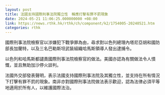 ```yaml
---
layout: post
title: 法國支持國際刑事法院獨立性　稱應打擊有罪不罰現象
date: 2024-05-21 11:06:25.000000000 +08:00
link: https://news.rthk.hk/rthk/ch/component/k2/1754005-20240521.htm
categories: rthk
---
```


國際刑事法院檢察官以涉嫌犯下戰爭罪為由，尋求對以色列總理內塔尼亞胡和國防部長加蘭特，以及三名巴勒斯坦武裝組織哈馬斯領導人發出逮捕令。

以色列和哈馬斯都譴責國際刑事法院檢察官的做法。美國亦認為有關做法令人憤慨，並且無助加沙停火談判。

法國外交部發表聲明，表示法國支持國際刑事法院及其獨立性，並支持在所有情況下打擊有罪不罰的現象。南非亦對國際刑事法院做法表示歡迎，認為法律必須平等地適用於所有人，以維護國際法治。
